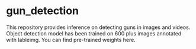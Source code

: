 # gun_detection
This repository provides inference on detecting guns in images and videos. Object detection model has been trained on 600 plus images annotated with lableimg. You can find pre-trained weights here.
